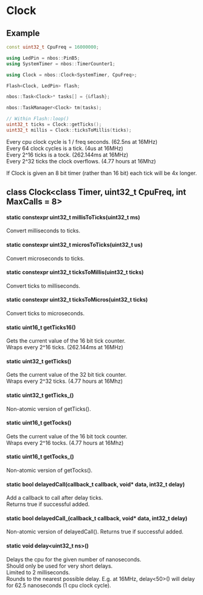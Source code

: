 # Clock

## Example

```c++
const uint32_t CpuFreq = 16000000;

using LedPin = nbos::PinB5;
using SystemTimer = nbos::TimerCounter1;

using Clock = nbos::Clock<SystemTimer, CpuFreq>;

Flash<Clock, LedPin> flash;

nbos::Task<Clock>* tasks[] = {&flash};

nbos::TaskManager<Clock> tm(tasks);

// Within Flash::loop()
uint32_t ticks = Clock::getTicks();
uint32_t millis = Clock::ticksToMillis(ticks);
```

Every cpu clock cycle is 1 / freq seconds. (62.5ns at 16MHz)<br>
Every 64 clock cycles is a tick. (4us at 16MHz)<br>
Every 2^16 ticks is a tock. (262.144ms at 16MHz)<br>
Every 2^32 ticks the clock overflows. (4.77 hours at 16Mhz)

If Clock is given an 8 bit timer (rather than 16 bit) each tick will be
4x longer.

## class Clock\<class Timer, uint32_t CpuFreq, int MaxCalls = 8\>

#### static constexpr uint32_t millisToTicks(uint32_t ms)
Convert milliseconds to ticks.

#### static constexpr uint32_t microsToTicks(uint32_t us)
Convert microseconds to ticks.

#### static constexpr uint32_t ticksToMillis(uint32_t ticks)
Convert ticks to milliseconds.

#### static constexpr uint32_t ticksToMicros(uint32_t ticks)
Convert ticks to microseconds.

#### static uint16_t getTicks16()
Gets the current value of the 16 bit tick counter.<br>
Wraps every 2^16 ticks. (262.144ms at 16MHz)

#### static uint32_t getTicks()
Gets the current value of the 32 bit tick counter.<br>
Wraps every 2^32 ticks. (4.77 hours at 16Mhz)

#### static uint32_t getTicks_()
Non-atomic version of getTicks().

#### static uint16_t getTocks()
Gets the current value of the 16 bit tock counter.<br>
Wraps every 2^16 tocks. (4.77 hours at 16Mhz)

#### static uint16_t getTocks_()
Non-atomic version of getTocks().

#### static bool delayedCall(callback_t callback, void* data, int32_t delay)
Add a callback to call after delay ticks.<br>
Returns true if successful added.

#### static bool delayedCall_(callback_t callback, void* data, int32_t delay)
Non-atomic version of delayedCall().
Returns true if successful added.

#### static void delay<uint32_t ns>()
Delays the cpu for the given number of nanoseconds.<br>
Should only be used for very short delays.<br>
Limited to 2 milliseconds.<br>
Rounds to the nearest possible delay. E.g. at 16MHz, delay<50>() will
delay for 62.5 nanoseconds (1 cpu clock cycle).
